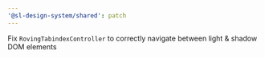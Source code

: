 ```yaml
---
'@sl-design-system/shared': patch
---
```


Fix `RovingTabindexController` to correctly navigate between light & shadow DOM elements
